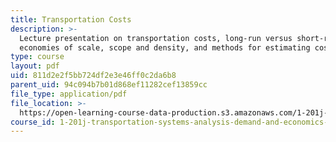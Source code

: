 ```yaml
---
title: Transportation Costs
description: >-
  Lecture presentation on transportation costs, long-run versus short-run costs,
  economies of scale, scope and density, and methods for estimating costs.
type: course
layout: pdf
uid: 811d2e2f5bb724df2e3e46ff0c2da6b8
parent_uid: 94c094b7b01d868ef11282cef13859cc
file_type: application/pdf
file_location: >-
  https://open-learning-course-data-production.s3.amazonaws.com/1-201j-transportation-systems-analysis-demand-and-economics-fall-2008/811d2e2f5bb724df2e3e46ff0c2da6b8_MIT1_201JF08_lec10.pdf
course_id: 1-201j-transportation-systems-analysis-demand-and-economics-fall-2008
---
```

